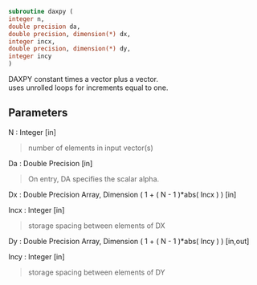 ```fortran  
subroutine daxpy (  
integer n,  
double precision da,  
double precision, dimension(*) dx,  
integer incx,  
double precision, dimension(*) dy,  
integer incy  
)  
```  
  
DAXPY constant times a vector plus a vector.  
uses unrolled loops for increments equal to one.  
  
## Parameters  
N : Integer [in]  
> number of elements in input vector(s)  
  
Da : Double Precision [in]  
> On entry, DA specifies the scalar alpha.  
  
Dx : Double Precision Array, Dimension ( 1 + ( N - 1 )*abs( Incx ) ) [in]  
  
Incx : Integer [in]  
> storage spacing between elements of DX  
  
Dy : Double Precision Array, Dimension ( 1 + ( N - 1 )*abs( Incy ) ) [in,out]  
  
Incy : Integer [in]  
> storage spacing between elements of DY  
  
